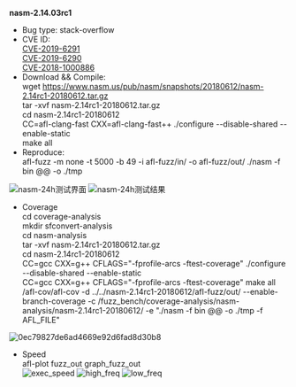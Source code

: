 **nasm-2.14.03rc1**
* Bug type: stack-overflow    
* CVE ID:    
[CVE-2019-6291](https://cve.mitre.org/cgi-bin/cvename.cgi?name=CVE-2019-6291)    
[CVE-2019-6290](https://cve.mitre.org/cgi-bin/cvename.cgi?name=CVE-2019-6290)    
[CVE-2018-1000886](https://cve.mitre.org/cgi-bin/cvename.cgi?name=CVE-2018-1000886)     
* Download && Compile:    
wget https://www.nasm.us/pub/nasm/snapshots/20180612/nasm-2.14rc1-20180612.tar.gz    
tar -xvf nasm-2.14rc1-20180612.tar.gz     
cd nasm-2.14rc1-20180612    
CC=afl-clang-fast CXX=afl-clang-fast++ ./configure --disable-shared --enable-static    
make all
* Reproduce:    
afl-fuzz -m none -t 5000 -b 49 -i afl-fuzz/in/ -o afl-fuzz/out/ ./nasm -f bin @@ -o ./tmp

![nasm-24h测试界面](https://user-images.githubusercontent.com/76025773/221198385-11132fdc-f41f-44e5-9f58-467bd7493ed4.png)
![nasm-24h测试结果](https://user-images.githubusercontent.com/76025773/221198414-117969c3-bbfd-4bc8-befc-5f116a25cece.png)


* Coverage                                      
cd coverage-analysis                     
mkdir sfconvert-analysis                                            
cd nasm-analysis                                            
tar -xvf nasm-2.14rc1-20180612.tar.gz                                                    
cd nasm-2.14rc1-20180612                            
CC=gcc CXX=g++ CFLAGS="-fprofile-arcs -ftest-coverage" ./configure --disable-shared --enable-static           
CC=gcc CXX=g++ CFLAGS="-fprofile-arcs -ftest-coverage" make all                                 
/afl-cov/afl-cov -d ../../nasm-2.14rc1-20180612/afl-fuzz/out/ --enable-branch-coverage -c /fuzz_bench/coverage-analysis/nasm-analysis/nasm-2.14rc1-20180612/ -e "./nasm -f bin @@ -o ./tmp -f AFL_FILE"         

![0ec79827de6ad4669e92d6fad8d30b8](https://user-images.githubusercontent.com/76025773/221214848-a18bacd6-548e-4091-b714-abbc8bceca28.png)

* Speed       
afl-plot fuzz_out graph_fuzz_out        
![exec_speed](https://user-images.githubusercontent.com/76025773/221198314-449e95bd-0c9b-4387-8f67-3ad23da88086.png)
![high_freq](https://user-images.githubusercontent.com/76025773/221198321-d57ad46f-35f5-404e-88b1-ed28c2ba622c.png)
![low_freq](https://user-images.githubusercontent.com/76025773/221198335-ea5a950c-ed61-46ef-9ea5-1f42c69f6a3e.png)
